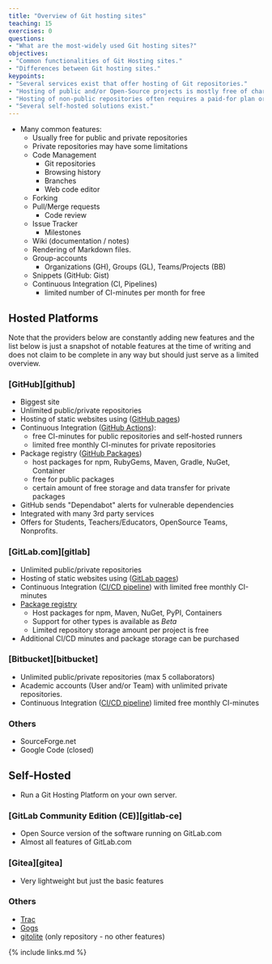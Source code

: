 ```yaml
---
title: "Overview of Git hosting sites"
teaching: 15
exercises: 0
questions:
- "What are the most-widely used Git hosting sites?"
objectives:
- "Common functionalities of Git Hosting sites."
- "Differences between Git hosting sites."
keypoints:
- "Several services exist that offer hosting of Git repositories."
- "Hosting of public and/or Open-Source projects is mostly free of charge."
- "Hosting of non-public repositories often requires a paid-for plan or has certain restrictions."
- "Several self-hosted solutions exist."
---
```


* Many common features:
  * Usually free for public and private repositories
  * Private repositories may have some limitations
  * Code Management
    * Git repositories
    * Browsing history
    * Branches
    * Web code editor
  * Forking
  * Pull/Merge requests
    * Code review
  * Issue Tracker
    * Milestones
  * Wiki (documentation / notes)
  * Rendering of Markdown files.
  * Group-accounts
    * Organizations (GH), Groups (GL), Teams/Projects (BB)
  * Snippets (GitHub: Gist)
  * Continuous Integration (CI, Pipelines)
    * limited number of CI-minutes per month for free

## Hosted Platforms

Note that the providers below are constantly adding new features and the list below 
is just a snapshot of notable features at the time of writing and does not claim
to be complete in any way but should just serve as a limited overview.

### [GitHub][github]

* Biggest site
* Unlimited public/private repositories
* Hosting of static websites using ([GitHub pages](https://docs.github.com/en/pages))
* Continuous Integration ([GitHub Actions](https://docs.github.com/en/actions)):
  * free CI-minutes for public repositories and self-hosted runners
  * limited free monthly CI-minutes for private repositories
* Package registry ([GitHub Packages](https://docs.github.com/en/packages))
  * host packages for npm, RubyGems, Maven, Gradle, NuGet, Container
  * free for public packages
  * certain amount of free storage and data transfer for private packages
* GitHub sends "Dependabot" alerts for vulnerable dependencies
* Integrated with many 3rd party services
* Offers for Students, Teachers/Educators, OpenSource Teams, Nonprofits.

### [GitLab.com][gitlab]

* Unlimited public/private repositories
* Hosting of static websites using ([GitLab pages](https://docs.gitlab.com/ee/user/project/pages/))
* Continuous Integration ([CI/CD pipeline](https://docs.gitlab.com/ee/ci/)) 
  with limited free monthly CI-minutes
* [Package registry](https://docs.gitlab.com/ee/user/packages)
  * Host packages for npm, Maven, NuGet, PyPI, Containers
  * Support for other types is available as _Beta_
  * Limited repository storage amount per project is free
* Additional CI/CD minutes and package storage can be purchased

### [Bitbucket][bitbucket]

* Unlimited public/private repositories (max 5 collaborators)
* Academic accounts (User and/or Team) with unlimited private repositories.
* Continuous Integration ([CI/CD pipeline](https://bitbucket.org/product/features/pipelines)) 
  limited free monthly CI-minutes

### Others

* SourceForge.net
* Google Code (closed)

## Self-Hosted

* Run a Git Hosting Platform on your own server.

### [GitLab Community Edition (CE)][gitlab-ce]

* Open Source version of the software running on GitLab.com
* Almost all features of GitLab.com

### [Gitea][gitea]

* Very lightweight but just the basic features

### Others

* [Trac](https://trac.edgewall.org/)
* [Gogs](https://gogs.io/)
* [gitolite](http://gitolite.com/) (only repository - no other features)

{% include links.md %}
